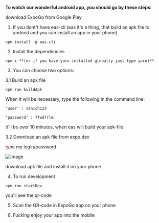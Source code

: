 **To watch our wonderful android app, you should go by these steps:**

download ExpoGo from Google Play

1. If you dont't have eas-cli (eas it's a thing, that build an apk file to android and you can install an app in your phone)
```
npm install -g eas-cli
```
2. Install the dependencies
```
npm i **(or if you have yarn installed globally just type yarn)**
```
3. You can choose two options: 

3.1 Build an apk file 
```
npm run buildApk 
```
When it will be necessary, type the following in the command line:

```
'user' : sanich123 

'password' : 7fwd7rlm
```
It'll be over 10 minutes, when eas will build your apk-file.

3.2 Download an apk file from expo.dev

type my login/password

![image](https://github.com/sanich123/Running-app/assets/70276651/ae7f6723-d2d5-490b-818a-174bc7179660)

download apk file and install it on your phone

4. To run development 
```
npm run startDev 
```

you'll see the qr-code

5. Scan the QR-code in ExpoGo app on your phone

6. Fucking enjoy your app into the mobile